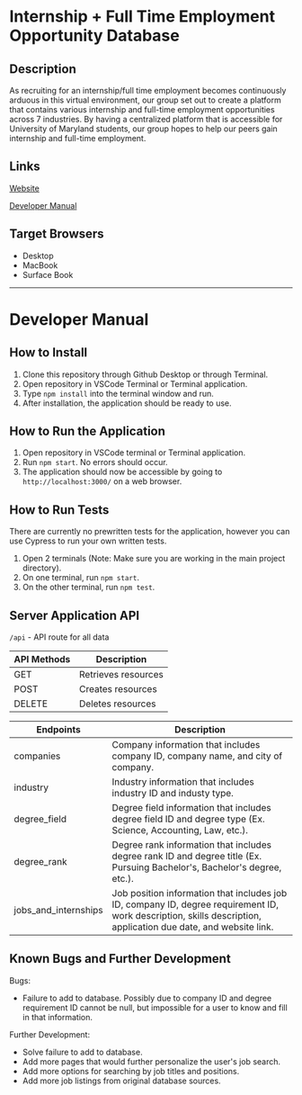 # Internship + Full Time Employment Opportunity Database

## Description

As recruiting for an internship/full time employment becomes continuously arduous in this virtual environment, our group set out to create a platform that contains various internship and full-time employment opportunities across 7 industries. By having a centralized platform that is accessible for University of Maryland students, our group hopes to help our peers gain internship and full-time employment. 


## Links

[Website](https://stark-dusk-71862.herokuapp.com/)

[Developer Manual](https://github.com/npatel26/Group22-Final-INST377SP2021/blob/main/README.md#developer-manual)

## Target Browsers

- Desktop
- MacBook
- Surface Book
---

# Developer Manual

## How to Install

1. Clone this repository through Github Desktop or through Terminal.
2. Open repository in VSCode Terminal or Terminal application.
3. Type `npm install` into the terminal window and run.
4. After installation, the application should be ready to use.

## How to Run the Application

1. Open repository in VSCode terminal or Terminal application.
2. Run `npm start`. No errors should occur.
3. The application should now be accessible by going to `http://localhost:3000/` on a web browser.

## How to Run Tests
There are currently no prewritten tests for the application, however you can use Cypress to run your own written tests.

1. Open 2 terminals (Note: Make sure you are working in the main project directory).
2. On one terminal, run `npm start`.
3. On the other terminal, run `npm test`.

## Server Application API

`/api` - API route for all data

| API Methods   | Description          |
| --- | --- |
| GET           |  Retrieves resources |
| POST          |  Creates resources   |
| DELETE        |  Deletes resources   |


| Endpoints            | Description |
| --- | --- |
| companies            | Company information that includes company ID, company name, and city of company. |
| industry             | Industry information that includes industry ID and industy type. |
| degree_field         | Degree field information that includes degree field ID and degree type (Ex. Science, Accounting, Law, etc.). |
| degree_rank          | Degree rank information that includes degree rank ID and degree title (Ex. Pursuing Bachelor's, Bachelor's degree, etc.). |
| jobs_and_internships | Job position information that includes job ID, company ID, degree requirement ID, work description, skills description, application due date, and website link. |


## Known Bugs and Further Development

Bugs:
- Failure to add to database. Possibly due to company ID and degree requirement ID cannot be null, but impossible for a user to know and fill in that information.

Further Development:
- Solve failure to add to database.
- Add more pages that would further personalize the user's job search.
- Add more options for searching by job titles and positions.
- Add more job listings from original database sources.
